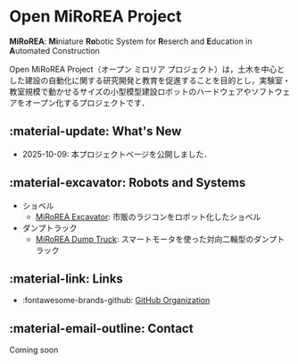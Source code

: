 # Open MiRoREA Project

**MiRoREA**: **Mi**niature **Ro**botic System for **R**eserch and **E**ducation in **A**utomated Construction

Open MiRoREA Project（オープン ミロリア プロジェクト）は，土木を中心とした建設の自動化に関する研究開発と教育を促進することを目的とし，実験室・教室規模で動かせるサイズの小型模型建設ロボットのハードウェアやソフトウェアをオープン化するプロジェクトです． 


## :material-update: What's New

- 2025-10-09: 本プロジェクトページを公開しました．


## :material-excavator: Robots and Systems

- ショベル
    - [MiRoREA Excavator](mirorea_excavator/index.md): 市販のラジコンをロボット化したショベル
- ダンプトラック
    - [MiRoREA Dump Truck](mirorea_dump_truck/index.md): スマートモータを使った対向二輪型のダンプトラック


## :material-link: Links

- :fontawesome-brands-github: [GitHub Organization](https://github.com/Open-MiRoREA)


## :material-email-outline: Contact

Coming soon
